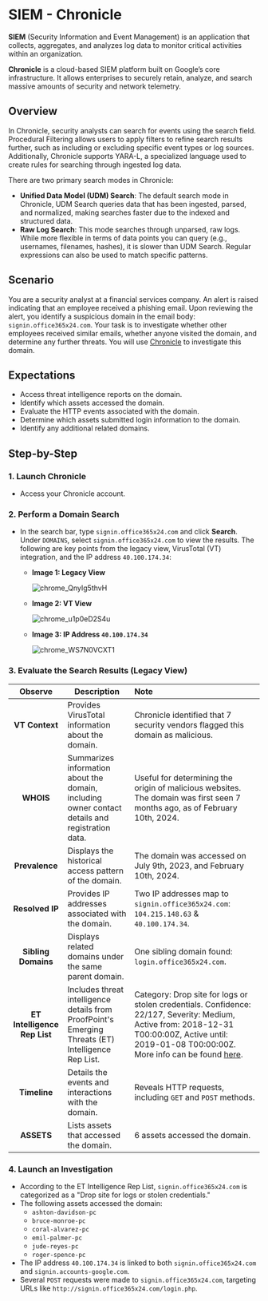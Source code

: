 # SIEM - Chronicle

**SIEM** (Security Information and Event Management) is an application that collects, aggregates, and analyzes log data to monitor critical activities within an organization.

**Chronicle** is a cloud-based SIEM platform built on Google’s core infrastructure. It allows enterprises to securely retain, analyze, and search massive amounts of security and network telemetry.

## Overview

In Chronicle, security analysts can search for events using the search field. Procedural Filtering allows users to apply filters to refine search results further, such as including or excluding specific event types or log sources. Additionally, Chronicle supports YARA-L, a specialized language used to create rules for searching through ingested log data.

There are two primary search modes in Chronicle:

- **Unified Data Model (UDM) Search**: The default search mode in Chronicle, UDM Search queries data that has been ingested, parsed, and normalized, making searches faster due to the indexed and structured data.
- **Raw Log Search**: This mode searches through unparsed, raw logs. While more flexible in terms of data points you can query (e.g., usernames, filenames, hashes), it is slower than UDM Search. Regular expressions can also be used to match specific patterns.

## Scenario

You are a security analyst at a financial services company. An alert is raised indicating that an employee received a phishing email. Upon reviewing the alert, you identify a suspicious domain in the email body: `signin.office365x24.com`. Your task is to investigate whether other employees received similar emails, whether anyone visited the domain, and determine any further threats. You will use [Chronicle](https://demo.backstory.chronicle.security/?warstory=) to investigate this domain.

## Expectations

- Access threat intelligence reports on the domain.
- Identify which assets accessed the domain.
- Evaluate the HTTP events associated with the domain.
- Determine which assets submitted login information to the domain.
- Identify any additional related domains.

## Step-by-Step

### 1. Launch Chronicle

- Access your Chronicle account.

### 2. Perform a Domain Search

- In the search bar, type `signin.office365x24.com` and click **Search**. Under `DOMAINS`, select `signin.office365x24.com` to view the results. The following are key points from the legacy view, VirusTotal (VT) integration, and the IP address `40.100.174.34`:

  - **Image 1: Legacy View**

    ![chrome_QnyIg5thvH](https://github.com/user-attachments/assets/05fefaac-289b-43fc-8129-6b80f1b03e75)

  - **Image 2: VT View**

    ![chrome_u1p0eD2S4u](https://github.com/user-attachments/assets/6582e189-68b0-4ed5-a3e7-93059a2ad9fa)

  - **Image 3: IP Address `40.100.174.34`**

    ![chrome_WS7N0VCXT1](https://github.com/user-attachments/assets/aa812c10-364b-4e68-a447-8e1d1582c6ba)

### 3. Evaluate the Search Results (Legacy View)

| **Observe**             | **Description**                                                                                          | **Note**                                                                                                                      |
|:-----------------------:|----------------------------------------------------------------------------------------------------------|:------------------------------------------------------------------------------------------------------------------------------|
| **VT Context**          | Provides VirusTotal information about the domain.                                                        | Chronicle identified that 7 security vendors flagged this domain as malicious.                                                |
| **WHOIS**               | Summarizes information about the domain, including owner contact details and registration data.          | Useful for determining the origin of malicious websites. The domain was first seen 7 months ago, as of February 10th, 2024.   |
| **Prevalence**          | Displays the historical access pattern of the domain.                                                    | The domain was accessed on July 9th, 2023, and February 10th, 2024.                                                           |
| **Resolved IP**         | Provides IP addresses associated with the domain.                                                        | Two IP addresses map to `signin.office365x24.com`: `104.215.148.63` & `40.100.174.34`.                                        |
| **Sibling Domains**     | Displays related domains under the same parent domain.                                                   | One sibling domain found: `login.office365x24.com`.                                                                           |
| **ET Intelligence Rep List** | Includes threat intelligence details from ProofPoint's Emerging Threats (ET) Intelligence Rep List. | Category: Drop site for logs or stolen credentials. Confidence: 22/127, Severity: Medium, Active from: 2018-12-31 T00:00:00Z, Active until: 2019-01-08 T00:00:00Z. More info can be found [here](https://tools.emergingthreats.net/docs/ET%20Intelligence%20Rep%20List%20Tech%20Description.pdf). |
| **Timeline**            | Details the events and interactions with the domain.                                                     | Reveals HTTP requests, including `GET` and `POST` methods.                                                                    |
| **ASSETS**              | Lists assets that accessed the domain.                                                                   | 6 assets accessed the domain.                                                                                                 |

### 4. Launch an Investigation

- According to the ET Intelligence Rep List, `signin.office365x24.com` is categorized as a "Drop site for logs or stolen credentials."
- The following assets accessed the domain:
    - `ashton-davidson-pc`
    - `bruce-monroe-pc`
    - `coral-alvarez-pc`
    - `emil-palmer-pc`
    - `jude-reyes-pc`
    - `roger-spence-pc`
- The IP address `40.100.174.34` is linked to both `signin.office365x24.com` and `signin.accounts-google.com`.
- Several `POST` requests were made to `signin.office365x24.com`, targeting URLs like `http://signin.office365x24.com/login.php`.
